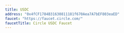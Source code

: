 ```yaml
---
title: USDC
address: "0x4fCF1784B31630811181f670Aea7A7bEF803eaED"
faucet: "https://faucet.circle.com/"
faucetTitle: Circle USDC Faucet
---
```

